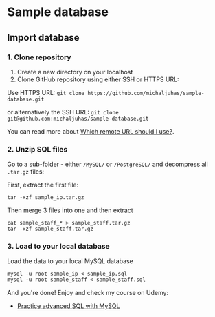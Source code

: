 # Sample database

## Import database

### 1. Clone repository

1. Create a new directory on your localhost
2. Clone GitHub repository using either SSH or HTTPS URL:

Use HTTPS URL: `git clone https://github.com/michaljuhas/sample-database.git`

or alternatively the SSH URL: `git clone git@github.com:michaljuhas/sample-database.git`

You can read more about [Which remote URL should I use?](https://help.github.com/articles/which-remote-url-should-i-use/).

### 2. Unzip SQL files

Go to a sub-folder - either `/MySQL/` or `/PostgreSQL/` and decompress all `.tar.gz` files:

First, extract the first file:

`tar -xzf sample_ip.tar.gz`

Then merge 3 files into one and then extract

```
cat sample_staff_* > sample_staff.tar.gz
tar -xzf sample_staff.tar.gz
```

### 3. Load to your local database

Load the data to your local MySQL database

```
mysql -u root sample_ip < sample_ip.sql
mysql -u root sample_staff < sample_staff.sql
```

And you're done! Enjoy and check my course on Udemy:

* [Practice advanced SQL with MySQL](https://www.udemy.com/practice-advanced-sql-with-mysql/)
